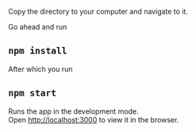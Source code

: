 Copy the directory to your computer and navigate to it.<br />

Go ahead and run

## `npm install`

After which you run

## `npm start`

Runs the app in the development mode.<br />
Open [http://localhost:3000](http://localhost:3000) to view it in the browser.